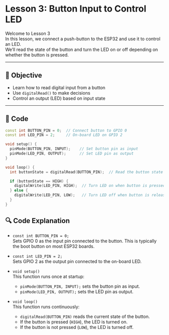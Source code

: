 # Lesson 3: Button Input to Control LED

Welcome to Lesson 3  
In this lesson, we connect a push-button to the ESP32 and use it to control an LED.  
We’ll read the state of the button and turn the LED on or off depending on whether the button is pressed.

---

## 🧠 Objective

- Learn how to read digital input from a button
- Use `digitalRead()` to make decisions
- Control an output (LED) based on input state

---

## 📄 Code

```cpp
const int BUTTON_PIN = 0;  // Connect button to GPIO 0
const int LED_PIN = 2;     // On-board LED on GPIO 2

void setup() {
  pinMode(BUTTON_PIN, INPUT);    // Set button pin as input
  pinMode(LED_PIN, OUTPUT);      // Set LED pin as output
}

void loop() {
  int buttonState = digitalRead(BUTTON_PIN);  // Read the button state (HIGH or LOW)

  if (buttonState == HIGH) {
    digitalWrite(LED_PIN, HIGH);  // Turn LED on when button is pressed
  } else {
    digitalWrite(LED_PIN, LOW);   // Turn LED off when button is released
  }
}
```
## 🔍 Code Explanation

- `const int BUTTON_PIN = 0;`  
  Sets GPIO 0 as the input pin connected to the button. This is typically the boot button on most ESP32 boards.

- `const int LED_PIN = 2;`  
  Sets GPIO 2 as the output pin connected to the on-board LED.

- `void setup()`  
  This function runs once at startup:
  - `pinMode(BUTTON_PIN, INPUT);` sets the button pin as input.
  - `pinMode(LED_PIN, OUTPUT);` sets the LED pin as output.

- `void loop()`  
  This function runs continuously:
  - `digitalRead(BUTTON_PIN)` reads the current state of the button.
  - If the button is pressed (`HIGH`), the LED is turned on.
  - If the button is not pressed (`LOW`), the LED is turned off.